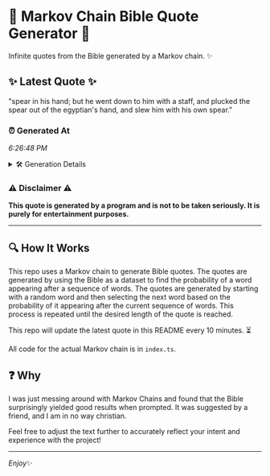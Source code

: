 # 📖 Markov Chain Bible Quote Generator 📖

Infinite quotes from the Bible generated by a Markov chain. ✨

## ✨ Latest Quote ✨
"spear in his hand; but he went down to him with a staff, and plucked the spear out of the egyptian's hand, and slew him with his own spear."

### ⏰ Generated At
*6:26:48 PM*

<details>
    <summary>🛠️ Generation Details</summary>
    <p>
        <strong>🌱 Seed:</strong> spear<br>
        <strong>🔄 Iterations:</strong> 28<br>
        <strong>📜 Context History:</strong><br>[ spear ]: in<br>[ spear, in ]: his<br>[ spear, in, his ]: hand;<br>[ spear, in, his, hand; ]: but<br>[ spear, in, his, hand;, but ]: he<br>[ spear, in, his, hand;, but, he ]: went<br>[ in, his, hand;, but, he, went ]: down<br>[ his, hand;, but, he, went, down ]: to<br>[ hand;, but, he, went, down, to ]: him<br>[ but, he, went, down, to, him ]: with<br>[ he, went, down, to, him, with ]: a<br>[ went, down, to, him, with, a ]: staff,<br>[ down, to, him, with, a, staff, ]: and<br>[ to, him, with, a, staff,, and ]: plucked<br>[ him, with, a, staff,, and, plucked ]: the<br>[ with, a, staff,, and, plucked, the ]: spear<br>[ a, staff,, and, plucked, the, spear ]: out<br>[ staff,, and, plucked, the, spear, out ]: of<br>[ and, plucked, the, spear, out, of ]: the<br>[ plucked, the, spear, out, of, the ]: egyptian's<br>[ the, spear, out, of, the, egyptian's ]: hand,<br>[ spear, out, of, the, egyptian's, hand, ]: and<br>[ out, of, the, egyptian's, hand,, and ]: slew<br>[ of, the, egyptian's, hand,, and, slew ]: him<br>[ the, egyptian's, hand,, and, slew, him ]: with<br>[ egyptian's, hand,, and, slew, him, with ]: his<br>[ hand,, and, slew, him, with, his ]: own<br>[ and, slew, him, with, his, own ]: spear.<br>
    </p>
</details>

### ⚠️ Disclaimer ⚠️
**This quote is generated by a program and is not to be taken seriously. It is purely for entertainment purposes.**

---

## 🔍 How It Works

This repo uses a Markov chain to generate Bible quotes. The quotes are generated by using the Bible as a dataset to find the probability of a word appearing after a sequence of words. The quotes are generated by starting with a random word and then selecting the next word based on the probability of it appearing after the current sequence of words. This process is repeated until the desired length of the quote is reached.

This repo will update the latest quote in this README every 10 minutes. ⏳

All code for the actual Markov chain is in `index.ts`.

## ❓ Why

I was just messing around with Markov Chains and found that the Bible surprisingly yielded good results when prompted. 
It was suggested by a friend, and I am in no way christian.

Feel free to adjust the text further to accurately reflect your intent and experience with the project!

---

*Enjoy*✨
